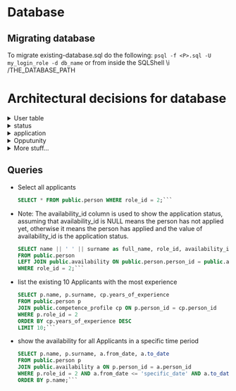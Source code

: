 # Database

## Migrating database

To migrate existing-database.sql do the following:
`psql -f <P>.sql -U my_login_role -d db_name`
or
from inside the SQLShell
\i /THE_DATABASE_PATH

# Architectural decisions for database

<details>
  <summary>User table</summary>

The user table is updated with a `salt`. This is used for the encryption of the passwords.

</details>
<details>
  <summary>status</summary>

The `status` table is similar to the `role` table with three different states
This table is used to keep track of applications

- `unhandled`
- `rejected`
- `accepted`
</details>
<details>
  <summary>application</summary>

The application table contains the status of an application for a specific opportunity.
application_id: FK with application table
person_id: FK with person table
status_id: FK with status table
year: The year of the opportunity to keep track of what year the status corresponds to. TODO change to opportunity_id
</details>
<details>
  <summary>Opputunity</summary>

TODO

</details>
<details>
  <summary> More stuff...</summary>
</details>

## Queries

- Select all applicants

  ````sql
  SELECT * FROM public.person WHERE role_id = 2;```

  ````

- Note: The availability_id column is used to show the application status, assuming that availability_id is NULL means the person has not applied yet, otherwise it means the person has applied and the value of availability_id is the application status.

  ````sql
  SELECT name || ' ' || surname as full_name, role_id, availability_id
  FROM public.person
  LEFT JOIN public.availability ON public.person.person_id = public.availability.person_id
  WHERE role_id = 2;```

  ````

- list the existing 10 Applicants with the most experience

  ````sql
  SELECT p.name, p.surname, cp.years_of_experience
  FROM public.person p
  JOIN public.competence_profile cp ON p.person_id = cp.person_id
  WHERE p.role_id = 2
  ORDER BY cp.years_of_experience DESC
  LIMIT 10;```

  ````

- show the availability for all Applicants in a specific time period

  ````sql
  SELECT p.name, p.surname, a.from_date, a.to_date
  FROM public.person p
  JOIN public.availability a ON p.person_id = a.person_id
  WHERE p.role_id = 2 AND a.from_date <= 'specific_date' AND a.to_date >= 'specific_date'
  ORDER BY p.name;```
  ````
